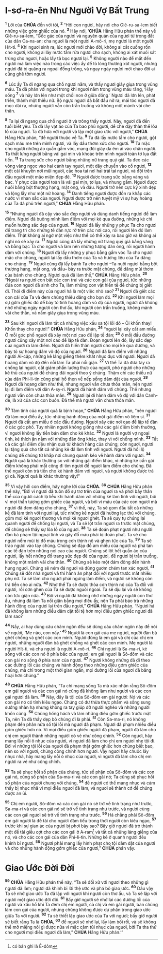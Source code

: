 # I-sơ-ra-ên Như Người Vợ Bất Trung
<sup><b>1</b></sup> Lời của **CHÚA** đến với tôi, <sup><b>2</b></sup> “Hỡi con người, hãy nói cho Giê-ru-sa-lem biết những việc gớm ghiếc của nó. <sup><b>3</b></sup> Hãy nói, ‘**CHÚA** Hằng Hữu phán thế này về Giê-ru-sa-lem, “Gốc gác của ngươi và nguyên quán của ngươi từ trong đất của dân Ca-na-an; cha ngươi là một người A-mô-ri, mẹ ngươi là một người Hít-ti. <sup><b>4</b></sup> Khi ngươi sinh ra, lúc ngươi mới chào đời, không ai cắt cuống rốn cho ngươi, không ai lấy nước tắm rửa ngươi cho sạch, không ai xát muối sát trùng cho ngươi, hoặc lấy tã bọc ngươi lại. <sup><b>5</b></sup> Không người nào để mắt đến ngươi mà làm việc nào trong các việc ấy để tỏ lòng thương xót ngươi, nhưng ngươi đã bị quăng ra ngoài đồng trống, và ngay ngày ngươi mới chào đời ai cũng ghê tởm ngươi.

<sup><b>6</b></sup> Lúc ấy Ta đi ngang qua chỗ ngươi nằm, và thấy ngươi giãy giụa trong vũng máu. Ta đã phán với ngươi trong khi ngươi nằm trong vũng máu rằng, ‘Hãy sống <sup><b>7</b></sup> và hãy lớn lên như một chồi non ở giữa đồng.’ Ngươi đã lớn lên, phát triển, thành một thiếu nữ. Bộ ngực ngươi đã bắt đầu nở ra, mái tóc ngươi đã mọc dài ra, nhưng ngươi vẫn còn trần truồng và không một mảnh vải che thân.

<sup><b>8</b></sup> Ta lại đi ngang qua chỗ ngươi ở và trông thấy ngươi. Này, ngươi đã đến tuổi biết yêu. Ta đã lấy vạt áo của Ta bao phủ ngươi, để che đậy thân thể lõa lồ của ngươi. Ta đã hứa với ngươi và lập một giao ước với ngươi,” **CHÚA** Hằng Hữu phán, “để ngươi thuộc về Ta. <sup><b>9</b></sup> Ta đã lấy nước tắm cho ngươi, gột sạch máu me trên mình ngươi, và lấy dầu thơm xức cho ngươi. <sup><b>10</b></sup> Ta mặc cho ngươi những áo quần gấm vóc, mang đôi giày da êm ái vào chân ngươi. Ta thắt lưng ngươi bằng vải gai mịn và khoác trên mình ngươi toàn tơ lụa đắt tiền. <sup><b>11</b></sup> Ta trang sức cho ngươi bằng những nữ trang quý giá. Ta đeo các vòng vàng ngọc vào hai cánh tay ngươi, một dây chuyền vào cổ ngươi, <sup><b>12</b></sup> một cái khuyên nơi mũi ngươi, các hoa tai nơi hai trái tai ngươi, và đội trên đầu ngươi một mão miện đẹp đẽ. <sup><b>13</b></sup> Ngươi được trang sức bằng vàng và bạc. Y phục của ngươi toàn là vải gai mịn, tơ lụa, và nhung gấm. Ngươi được nuôi bằng bột thượng hạng, mật ong, và dầu. Ngươi trở nên cực kỳ xinh đẹp và lộng lẫy như một nữ hoàng. <sup><b>14</b></sup> Danh tiếng ngươi được đồn ra khắp các nước vì nhan sắc của ngươi. Ngươi được trở nên tuyệt mỹ vì sự huy hoàng của Ta đã phủ trên ngươi,” **CHÚA** Hằng Hữu phán.

<sup><b>15</b></sup> “Nhưng ngươi đã cậy vào sắc đẹp ngươi và dùng danh tiếng ngươi để làm điếm. Ngươi đã buông mình làm điếm với mọi kẻ qua đường, những kẻ chỉ muốn hưởng sắc đẹp của ngươi. <sup><b>16</b></sup> Ngươi đã lấy những y phục Ta cho ngươi để trang trí cho những tế đàn rực rỡ trên các nơi cao, rồi ngươi lên đó làm điếm. Thật không ai ngờ một việc như thế có thể xảy ra bao giờ và không ai nghĩ nó sẽ xảy ra. <sup><b>17</b></sup> Ngươi cũng đã lấy những nữ trang quý giá bằng vàng và bằng bạc Ta cho ngươi và làm nên những tượng đàn ông, rồi ngươi hành dâm với chúng. <sup><b>18</b></sup> Ngươi đã lấy những y phục bằng gấm vóc Ta cho ngươi mặc cho chúng, ngươi lại lấy dầu thơm của Ta và hương liệu của Ta dâng cho chúng. <sup><b>19</b></sup> Ngươi cũng đã lấy bánh Ta cho ngươi –Ta nuôi ngươi bằng bột thượng hạng, mật ong, và dầu– bày ra trước mặt chúng, để dâng mùi thơm của bánh cho chúng. Ngươi quả đã làm thế,” **CHÚA** Hằng Hữu phán. <sup><b>20</b></sup> “Ngoài ra ngươi còn bắt các con trai và các con gái của ngươi, tức những đứa con ngươi đã sinh cho Ta, làm những con vật hiến tế để chúng bị giết đi. Thói đĩ điếm này của ngươi há là một việc nhỏ sao? <sup><b>21</b></sup> Ngươi đã giết các con cái của Ta và đem chúng thiêu dâng cho bọn đó. <sup><b>22</b></sup> Khi ngươi làm mọi sự gớm ghiếc đó để bày tỏ tính hoang dâm vô độ của ngươi, ngươi đã không nhớ những ngày ngươi còn thơ ấu, khi ngươi còn trần truồng, không mảnh vải che thân, và nằm giãy giụa trong vũng máu.

<sup><b>23</b></sup> Sau khi ngươi đã làm tất cả những việc xấu xa tội lỗi đó – Ôi khốn thay! Khốn thay cho ngươi!” **CHÚA** Hằng Hữu phán, <sup><b>24</b></sup> “ngươi lại xây cất am miếu. Ở mỗi góc phố ngươi đã xây một nơi cao để lập tế đàn; <sup><b>25</b></sup> ở mỗi đầu đường ngươi cũng xây một nơi cao để lập tế đàn. Đoạn ngươi lên đó, lấy sắc đẹp của ngươi ra làm điếm. Ngươi đã hiến thân ngươi cho mọi kẻ qua đường, và bày tỏ sự hoang dâm vô độ của ngươi. <sup><b>26</b></sup> Ngươi đã làm điếm với những người Ai-cập, những kẻ láng giềng thèm khát nhục dục với ngươi. Ngươi đã hoang dâm vô độ đến nỗi làm Ta phải nổi giận. <sup><b>27</b></sup> Vì thế Ta đã đưa tay ra chống lại ngươi, cắt giảm phần lương thực của ngươi, phó ngươi cho những kẻ thù của ngươi để chúng đãi ngươi theo ý chúng. Thậm chí các thiếu nữ của dân Phi-li-tin cũng phải hổ thẹn về nếp sống dâm dật của ngươi. <sup><b>28</b></sup> Ngươi đã hoang dâm như thế, nhưng ngươi vẫn chưa thỏa mãn, nên ngươi lại đi làm điếm với dân A-sy-ri. Ngươi đã hành dâm với chúng. Thế nhưng ngươi vẫn còn chưa thỏa mãn. <sup><b>29</b></sup> Ngươi lại đi hành dâm vô độ với dân Canh-đê, là xứ của các con buôn. Đã thế mà ngươi vẫn chưa thỏa mãn.

<sup><b>30</b></sup> Tâm tính của ngươi quả là bịnh hoạn,” **CHÚA** Hằng Hữu phán, “nên ngươi đã làm mọi điều ấy, tức những hành động của một gái điếm vô liêm sỉ. <sup><b>31</b></sup> Ngươi đã cất am miếu ở các đầu đường. Ngươi xây các nơi cao để lập tế đàn ở các góc phố. Tuy nhiên ngươi không giống như các gái điếm bình thường, vì ngươi không lấy tiền bán dâm cho kẻ khác. <sup><b>32</b></sup> Ngươi là người vợ ngoại tình, kẻ thích ăn nằm với những đàn ông khác, thay vì với chồng mình. <sup><b>33</b></sup> Tất cả các gái điếm đều nhận quà từ khách hàng của chúng; còn ngươi, ngươi lại tặng quà cho tất cả những kẻ đã làm tình với ngươi. Ngươi đã hối lộ chúng để chúng từ khắp nơi chung quanh kéo về hành dâm với ngươi. <sup><b>34</b></sup> Ngươi quả là khác thường so với những gái điếm khác, vì những kẻ cần gái điếm không phải mất công đi tìm ngươi để ngươi làm điếm cho chúng. Đã thế ngươi còn trả tiền cho kẻ hành dâm với ngươi, và ngươi không được trả gì cả. Ngươi quả là khác thường vậy!”

<sup><b>35</b></sup> Vì vậy hỡi con điếm, hãy nghe lời của **CHÚA**. <sup><b>36</b></sup> **CHÚA** Hằng Hữu phán thế này, “Bởi vì ngươi đã tuôn đổ sự trơ trẽn của ngươi ra và phơi bày thân thể của ngươi cách lộ liễu khi hành dâm với những kẻ làm tình với ngươi, bởi vì mọi thần tượng gớm ghiếc của ngươi, và bởi vì máu của các con ngươi mà ngươi đã đem dâng cho chúng, <sup><b>37</b></sup> vì thế, này, Ta sẽ gom đầu tất cả những kẻ đã làm tình với ngươi lại, tức những kẻ ngươi đã hưởng lạc thú với chúng, gồm mọi kẻ ngươi thương và mọi kẻ ngươi ghét. Ta sẽ quy tụ chúng lại quanh ngươi để chống lại ngươi, và Ta sẽ lột trần ngươi ra trước mặt chúng, để chúng sẽ thấy sự lõa lồ của ngươi. <sup><b>38</b></sup> Ta sẽ đoán phạt ngươi như người đàn bà phạm tội ngoại tình và gây đổ máu phải bị đoán phạt. Ta sẽ cho ngươi nếm mùi bị đổ máu trong cơn thịnh nộ và ghen tức của Ta. <sup><b>39</b></sup> Ta sẽ trao ngươi vào tay chúng. Chúng sẽ đạp đổ am miếu của ngươi và phá tan các tế đàn trên những nơi cao của ngươi. Chúng sẽ lột hết quần áo của ngươi, lấy hết những đồ trang sức đẹp đẽ của ngươi, để ngươi bị trần truồng, không một mảnh vải che thân. <sup><b>40</b></sup> Chúng sẽ kéo một đám đông đến hành hung ngươi. Chúng sẽ ném đá ngươi và dùng gươm chém tan xác ngươi. <sup><b>41</b></sup> Chúng sẽ đốt nhà ngươi và thi hành án phạt đối với ngươi trước mắt nhiều phụ nữ. Ta sẽ làm cho ngươi phải ngưng làm điếm, và ngươi sẽ không còn trả tiền cho ai nữa. <sup><b>42</b></sup> Nhờ thế Ta sẽ được thỏa cơn thịnh nộ của Ta đối với ngươi, rồi cơn ghen của Ta sẽ được nguôi ngoai. Ta sẽ dịu lại và sẽ không còn tức giận nữa. <sup><b>43</b></sup> Bởi vì ngươi đã không nhớ những ngày ngươi còn thơ ấu, nhưng đã làm Ta nổi giận bằng mọi điều ấy, nên Ta phải báo trả những hành động của ngươi lại trên đầu ngươi,” **CHÚA** Hằng Hữu phán. “Ngươi há đã không làm những điều dâm dật tồi tệ hơn mọi điều gớm ghiếc ngươi đã làm sao?

<sup><b>44</b></sup> Nầy, ai hay dùng câu châm ngôn đều sẽ dùng câu châm ngôn này để nói về ngươi, ‘Mẹ nào, con nấy.’ <sup><b>45</b></sup> Ngươi là con gái của mẹ ngươi, người đàn bà ghét chồng và ghét các con mình. Ngươi đúng là em gái và chị của chị em ngươi, những người đàn bà ghét chồng và ghét các con mình. Mẹ ngươi là người Hít-ti, và cha ngươi là người A-mô-ri. <sup><b>46</b></sup> Chị ngươi là Sa-ma-ri, kẻ sống với các con nó ở phía bắc của ngươi; em gái ngươi là Sô-đôm và các con gái nó sống ở phía nam của ngươi. <sup><b>47</b></sup> Ngươi không những đã đi theo các đường lối của chúng và hành động theo những điều gớm ghiếc của chúng, mà chỉ trong một thời gian ngắn, mọi đường lối của ngươi đã băng hoại hơn chúng.”

<sup><b>48</b></sup> **CHÚA** Hằng Hữu phán, “Ta chỉ mạng sống Ta mà xác nhận rằng Sô-đôm em gái ngươi và các con gái nó cũng đã không làm như ngươi và các con gái ngươi đã làm. <sup><b>49</b></sup> Này, đây là tội của Sô-đôm em gái ngươi: Nó và các con gái nó có tính kiêu ngạo. Chúng có dư thừa thực phẩm và sống sung sướng nhàn hạ nhưng không ra tay giúp đỡ người nghèo và những người khốn cùng. <sup><b>50</b></sup> Chúng hống hách và làm những điều gớm ghiếc trước mặt Ta, nên Ta đã thấy dẹp bỏ chúng đi là phải. <sup><b>51</b></sup> Còn Sa-ma-ri, nó không phạm đến phân nửa số tội lỗi mà ngươi đã phạm. Ngươi đã phạm nhiều điều gớm ghiếc hơn nó. Vì mọi điều gớm ghiếc ngươi đã phạm, ngươi đã làm cho chị em ngươi thành những người có vẻ như công chính. <sup><b>52</b></sup> Còn ngươi, hãy mang lấy nỗi ô nhục của ngươi, vì ngươi đã làm cho chị em ngươi nhẹ tội đi. Bởi vì những tội lỗi của ngươi đã phạm thật gớm ghiếc hơn chúng biết bao, nên so với ngươi, chúng công chính hơn ngươi. Vậy ngươi hãy chuốc lấy nhục nhã, hãy mang lấy nỗi ô nhục của ngươi, vì ngươi đã làm cho chị em ngươi ra vẻ như công chính.

<sup><b>53</b></sup> Ta sẽ phục hồi số phận của chúng, tức số phận của Sô-đôm và các con gái nó, cùng số phận của Sa-ma-ri và các con gái nó; Ta cũng sẽ phục hồi số phận của ngươi chung với chúng, <sup><b>54</b></sup> để ngươi có thể mang nhục và cảm thấy bị nhục nhã vì mọi điều ngươi đã làm, và ngươi sẽ thành cớ để chúng được an ủi.

<sup><b>55</b></sup> Chị em ngươi, Sô-đôm và các con gái nó sẽ trở về tình trạng như trước, Sa-ma-ri và các con gái nó sẽ trở về tình trạng như trước, và ngươi cùng các con gái ngươi sẽ trở về tình trạng như trước. <sup><b>56</b></sup> Há chẳng phải Sô-đôm em gái ngươi là đề tài cho ngươi đàm tiếu trong thời ngươi còn kiêu ngạo, <sup><b>57</b></sup> trước khi sự gian ác của ngươi bị phơi bày sao? Bây giờ ngươi đã trở thành một đề tài giễu cợt cho các con gái ở A-ram[^1] và tất cả những láng giềng của nó, và cho các con gái của dân Phi-li-tin. Những kẻ ở quanh ngươi đều khinh bỉ ngươi. <sup><b>58</b></sup> Ngươi phải mang lấy hình phạt cho tội dâm dật của ngươi và cho những hành động gớm ghiếc của ngươi,” **CHÚA** phán vậy.


# Giao Ước Đời Đời
<sup><b>59</b></sup> **CHÚA** Hằng Hữu phán thế này, “Ta sẽ đối xử với ngươi theo những gì ngươi đã làm; ngươi đã khinh bỉ lời thệ ước và phá bỏ giao ước. <sup><b>60</b></sup> Dầu vậy Ta sẽ nhớ giao ước Ta đã lập với ngươi khi ngươi còn thơ ấu, và Ta sẽ lập với ngươi một giao ước đời đời. <sup><b>61</b></sup> Bấy giờ ngươi sẽ nhớ lại các đường lối của ngươi và xấu hổ khi Ta đem chị em ngươi, cả chị và em gái ngươi, ban chúng làm con gái của ngươi, nhưng chúng không được dự phần trong giao ước giữa Ta với ngươi. <sup><b>62</b></sup> Ta sẽ thiết lập giao ước của Ta với ngươi; bấy giờ ngươi sẽ biết rằng Ta là **CHÚA**, <sup><b>63</b></sup> để ngươi sẽ nhớ lại, lấy làm bối rối, và sẽ không thể mở miệng nói gì được nữa vì mặc cảm tủi nhục của ngươi, bởi Ta tha thứ cho ngươi mọi điều ngươi đã làm,” **CHÚA** Hằng Hữu phán.’”

[^1]: có bản ghi là Ê-đôm